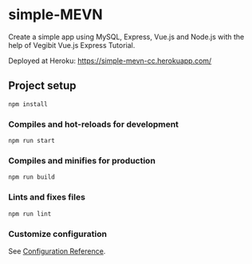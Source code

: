 # simple-MEVN
Create a simple app using MySQL, Express, Vue.js and Node.js with the help of Vegibit Vue.js Express Tutorial.

Deployed at Heroku: https://simple-mevn-cc.herokuapp.com/

## Project setup
```
npm install
```

### Compiles and hot-reloads for development
```
npm run start
```

### Compiles and minifies for production
```
npm run build
```

### Lints and fixes files
```
npm run lint
```

### Customize configuration
See [Configuration Reference](https://cli.vuejs.org/config/).
